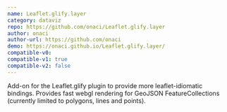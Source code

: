 ```yaml
---
name: Leaflet.glify.layer
category: dataviz
repo: https://github.com/onaci/Leaflet.glify.layer
author: onaci
author-url: https://github.com/onaci
demo: https://onaci.github.io/Leaflet.glify.layer/
compatible-v0:
compatible-v1: true
compatible-v2: false
---
```


Add-on for the Leaflet.glify plugin to provide more leaflet-idiomatic bindings. Provides fast webgl rendering for GeoJSON FeatureCollections (currently limited to polygons, lines and points).
